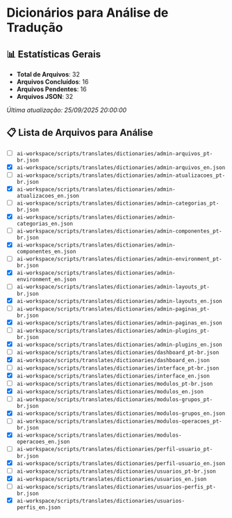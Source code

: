 # Dicionários para Análise de Tradução

## 📊 Estatísticas Gerais
- **Total de Arquivos**: 32
- **Arquivos Concluídos**: 16
- **Arquivos Pendentes**: 16
- **Arquivos JSON**: 32

*Última atualização: 25/09/2025 20:00:00*

## 📋 Lista de Arquivos para Análise

- [ ] `ai-workspace/scripts/translates/dictionaries/admin-arquivos_pt-br.json`
- [x] `ai-workspace/scripts/translates/dictionaries/admin-arquivos_en.json`
- [ ] `ai-workspace/scripts/translates/dictionaries/admin-atualizacoes_pt-br.json`
- [x] `ai-workspace/scripts/translates/dictionaries/admin-atualizacoes_en.json`
- [ ] `ai-workspace/scripts/translates/dictionaries/admin-categorias_pt-br.json`
- [x] `ai-workspace/scripts/translates/dictionaries/admin-categorias_en.json`
- [ ] `ai-workspace/scripts/translates/dictionaries/admin-componentes_pt-br.json`
- [x] `ai-workspace/scripts/translates/dictionaries/admin-componentes_en.json`
- [ ] `ai-workspace/scripts/translates/dictionaries/admin-environment_pt-br.json`
- [x] `ai-workspace/scripts/translates/dictionaries/admin-environment_en.json`
- [ ] `ai-workspace/scripts/translates/dictionaries/admin-layouts_pt-br.json`
- [x] `ai-workspace/scripts/translates/dictionaries/admin-layouts_en.json`
- [ ] `ai-workspace/scripts/translates/dictionaries/admin-paginas_pt-br.json`
- [x] `ai-workspace/scripts/translates/dictionaries/admin-paginas_en.json`
- [ ] `ai-workspace/scripts/translates/dictionaries/admin-plugins_pt-br.json`
- [x] `ai-workspace/scripts/translates/dictionaries/admin-plugins_en.json`
- [ ] `ai-workspace/scripts/translates/dictionaries/dashboard_pt-br.json`
- [x] `ai-workspace/scripts/translates/dictionaries/dashboard_en.json`
- [ ] `ai-workspace/scripts/translates/dictionaries/interface_pt-br.json`
- [x] `ai-workspace/scripts/translates/dictionaries/interface_en.json`
- [ ] `ai-workspace/scripts/translates/dictionaries/modulos_pt-br.json`
- [x] `ai-workspace/scripts/translates/dictionaries/modulos_en.json`
- [ ] `ai-workspace/scripts/translates/dictionaries/modulos-grupos_pt-br.json`
- [x] `ai-workspace/scripts/translates/dictionaries/modulos-grupos_en.json`
- [ ] `ai-workspace/scripts/translates/dictionaries/modulos-operacoes_pt-br.json`
- [x] `ai-workspace/scripts/translates/dictionaries/modulos-operacoes_en.json`
- [ ] `ai-workspace/scripts/translates/dictionaries/perfil-usuario_pt-br.json`
- [x] `ai-workspace/scripts/translates/dictionaries/perfil-usuario_en.json`
- [ ] `ai-workspace/scripts/translates/dictionaries/usuarios_pt-br.json`
- [x] `ai-workspace/scripts/translates/dictionaries/usuarios_en.json`
- [ ] `ai-workspace/scripts/translates/dictionaries/usuarios-perfis_pt-br.json`
- [x] `ai-workspace/scripts/translates/dictionaries/usuarios-perfis_en.json`
